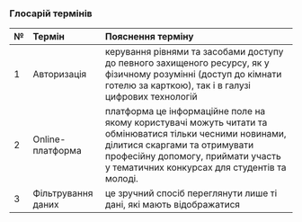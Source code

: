 ### Глосарій термінів
|№ | Термін | Пояснення терміну |
|:-------|:------------|:-------------|
|1   |Авторизація |керування рівнями та засобами доступу до певного захищеного ресурсу, як у фізичному розумінні (доступ до кімнати готелю за карткою), так і в галузі цифрових технологій| 
|2|Online-платформа|платформа це інформаційне поле на якому користувачі можуть читати та обмінюватися тільки чесними новинами, ділитися скаргами та отримувати професійну допомогу, приймати участь у тематичних конкурсах для студентів та молоді. |
|3|Фільтрування даних |це зручний спосіб переглянути лише ті дані, які мають відображатися|
